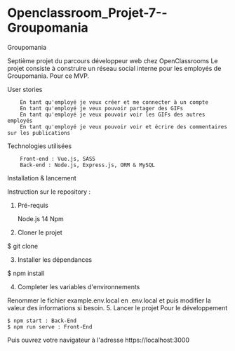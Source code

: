 # Openclassroom_Projet-7--Groupomania

Groupomania

Septième projet du parcours développeur web chez OpenClassrooms Le projet consiste à construire un réseau social interne pour les employés de Groupomania. Pour ce MVP.


User stories
```
    En tant qu'employé je veux créer et me connecter à un compte
    En tant qu'employé je veux pouvoir partager des GIFs
    En tant qu'employé je veux pouvoir voir les GIFs des autres employés
    En tant qu'employé je veux pouvoir voir et écrire des commentaires sur les publications

```
Technologies utilisées

```
    Front-end : Vue.js, SASS
    Back-end : Node.js, Express.js, ORM & MySQL

```
Installation & lancement

Instruction sur le repository :
1. Pré-requis

    Node.js 14
    Npm

2. Cloner le projet

$ git clone 

3. Installer les dépendances

$ npm install

4. Completer les variables d'environnements

Renommer le fichier example.env.local en .env.local et puis modifier la valeur des informations si besoin.
5. Lancer le projet
Pour le développement

```
$ npm start : Back-End
$ npm run serve : Front-End

```
Puis ouvrez votre navigateur à l'adresse https://localhost:3000
